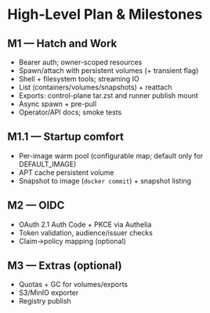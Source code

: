 # High-Level Plan & Milestones

## M1 — Hatch and Work
- Bearer auth; owner-scoped resources
- Spawn/attach with persistent volumes (+ transient flag)
- Shell + filesystem tools; streaming IO
- List (containers/volumes/snapshots) + reattach
- Exports: control-plane tar.zst and runner publish mount
- Async spawn + pre-pull
- Operator/API docs; smoke tests

## M1.1 — Startup comfort
- Per-image warm pool (configurable map; default only for DEFAULT_IMAGE)
- APT cache persistent volume
- Snapshot to image (`docker commit`) + snapshot listing

## M2 — OIDC
- OAuth 2.1 Auth Code + PKCE via Authelia
- Token validation, audience/issuer checks
- Claim→policy mapping (optional)

## M3 — Extras (optional)
- Quotas + GC for volumes/exports
- S3/MinIO exporter
- Registry publish

